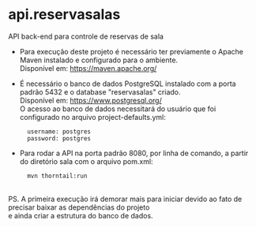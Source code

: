 # api.reservasalas

API back-end para controle de reservas de sala

* Para execução deste projeto é necessário ter previamente o Apache Maven instalado e configurado para o ambiente.
<br>Disponível em: https://maven.apache.org/

* É necessário o banco de dados PostgreSQL instalado com a porta padrão 5432 e o database "reservasalas" criado.
<br>Disponível em: https://www.postgresql.org/
<br>O acesso ao banco de dados necessitará do usuário que foi configurado no arquivo project-defaults.yml:

        username: postgres
        password: postgres

* Para rodar a API na porta padrão 8080, por linha de comando, a partir do diretório sala com o arquivo pom.xml:

        mvn thorntail:run

<br>PS. A primeira execução irá demorar mais para iniciar devido ao fato de precisar baixar as dependências do projeto
<br> e ainda criar a estrutura do banco de dados.